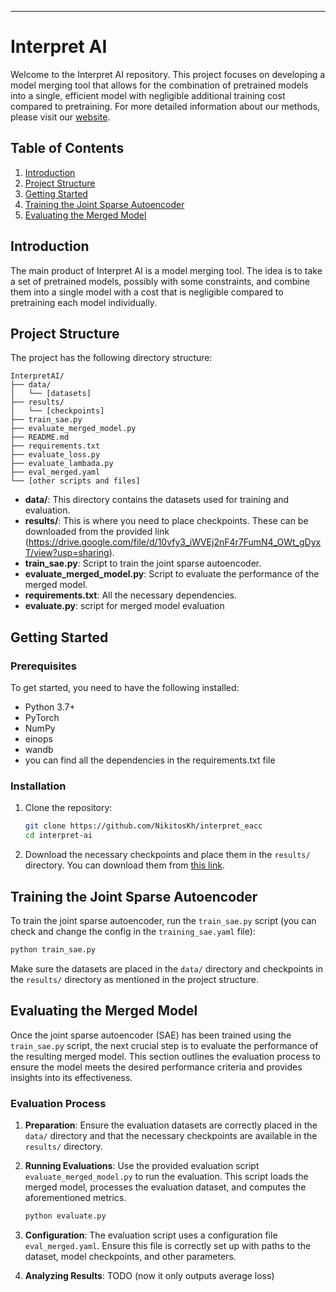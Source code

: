 ---

# Interpret AI

Welcome to the Interpret AI repository. This project focuses on developing a model merging tool that allows for the combination of pretrained models into a single, efficient model with negligible additional training cost compared to pretraining. For more detailed information about our methods, please visit our [website](https://interpretaieacc.github.io).

## Table of Contents

1. [Introduction](#introduction)
2. [Project Structure](#project-structure)
3. [Getting Started](#getting-started)
4. [Training the Joint Sparse Autoencoder](#training-the-joint-sparse-autoencoder)
5. [Evaluating the Merged Model](#evaluating-the-merged-model)

## Introduction

The main product of Interpret AI is a model merging tool. The idea is to take a set of pretrained models, possibly with some constraints, and combine them into a single model with a cost that is negligible compared to pretraining each model individually.

## Project Structure

The project has the following directory structure:

```
InterpretAI/
├── data/
│   └── [datasets]
├── results/
│   └── [checkpoints]
├── train_sae.py
├── evaluate_merged_model.py
├── README.md
├── requirements.txt
├── evaluate_loss.py
├── evaluate_lambada.py
├── eval_merged.yaml
└── [other scripts and files]
```

- **data/**: This directory contains the datasets used for training and evaluation.
- **results/**: This is where you need to place checkpoints. These can be downloaded from the provided link (https://drive.google.com/file/d/10vfy3_iWVEj2nF4r7FumN4_OWt_gDyxT/view?usp=sharing).
- **train_sae.py**: Script to train the joint sparse autoencoder.
- **evaluate_merged_model.py**: Script to evaluate the performance of the merged model.
- **requirements.txt**: All the necessary dependencies.
- **evaluate.py**: script for merged model evaluation

## Getting Started

### Prerequisites

To get started, you need to have the following installed:

- Python 3.7+
- PyTorch
- NumPy
- einops
- wandb
- you can find all the dependencies in the requirements.txt file

### Installation

1. Clone the repository:

    ```bash
    git clone https://github.com/NikitosKh/interpret_eacc
    cd interpret-ai
    ```

2. Download the necessary checkpoints and place them in the `results/` directory. You can download them from [this link](https://drive.google.com/file/d/10vfy3_iWVEj2nF4r7FumN4_OWt_gDyxT/view).

## Training the Joint Sparse Autoencoder

To train the joint sparse autoencoder, run the `train_sae.py` script (you can check and change the config in the `training_sae.yaml` file):

```bash
python train_sae.py
```

Make sure the datasets are placed in the `data/` directory and checkpoints in the `results/` directory as mentioned in the project structure.

## Evaluating the Merged Model

Once the joint sparse autoencoder (SAE) has been trained using the `train_sae.py` script, the next crucial step is to evaluate the performance of the resulting merged model. This section outlines the evaluation process to ensure the model meets the desired performance criteria and provides insights into its effectiveness.

### Evaluation Process

1. **Preparation**:
   Ensure the evaluation datasets are correctly placed in the `data/` directory and that the necessary checkpoints are available in the `results/` directory.

2. **Running Evaluations**:
   Use the provided evaluation script `evaluate_merged_model.py` to run the evaluation. This script loads the merged model, processes the evaluation dataset, and computes the aforementioned metrics.

   ```bash
   python evaluate.py
   ```

3. **Configuration**:
   The evaluation script uses a configuration file `eval_merged.yaml`. Ensure this file is correctly set up with paths to the dataset, model checkpoints, and other parameters.

4. **Analyzing Results**:
   TODO (now it only outputs average loss)
